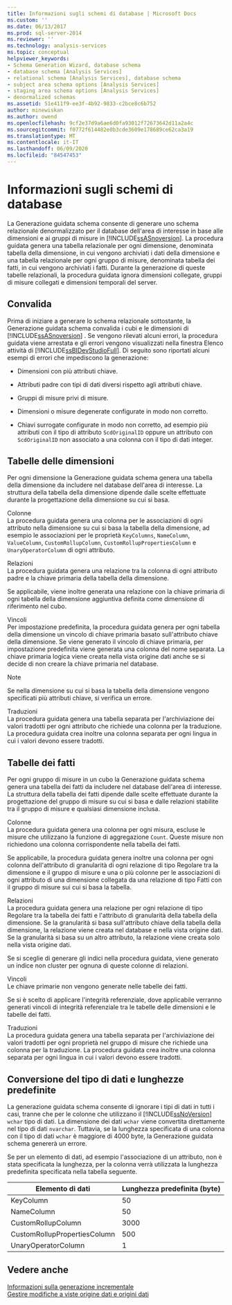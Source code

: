 ```yaml
---
title: Informazioni sugli schemi di database | Microsoft Docs
ms.custom: ''
ms.date: 06/13/2017
ms.prod: sql-server-2014
ms.reviewer: ''
ms.technology: analysis-services
ms.topic: conceptual
helpviewer_keywords:
- Schema Generation Wizard, database schema
- database schema [Analysis Services]
- relational schema [Analysis Services], database schema
- subject area schema options [Analysis Services]
- staging area schema options [Analysis Services]
- denormalized schemas
ms.assetid: 51e411f9-ee3f-4b92-9833-c2bce8c6b752
author: minewiskan
ms.author: owend
ms.openlocfilehash: 9cf2e37d9a6ae6d0fa93012f72673642d11a2a4c
ms.sourcegitcommit: f0772f614482e0b3cde3609e178689ce62ca3a19
ms.translationtype: MT
ms.contentlocale: it-IT
ms.lasthandoff: 06/09/2020
ms.locfileid: "84547453"
---
```

# <a name="understanding-the-database-schemas"></a>Informazioni sugli schemi di database
  La Generazione guidata schema consente di generare uno schema relazionale denormalizzato per il database dell'area di interesse in base alle dimensioni e ai gruppi di misure in [!INCLUDE[ssASnoversion](../../includes/ssasnoversion-md.md)]. La procedura guidata genera una tabella relazionale per ogni dimensione, denominata tabella della dimensione, in cui vengono archiviati i dati della dimensione e una tabella relazionale per ogni gruppo di misure, denominata tabella dei fatti, in cui vengono archiviati i fatti. Durante la generazione di queste tabelle relazionali, la procedura guidata ignora dimensioni collegate, gruppi di misure collegati e dimensioni temporali del server.  
  
## <a name="validation"></a>Convalida  
 Prima di iniziare a generare lo schema relazionale sottostante, la Generazione guidata schema convalida i cubi e le dimensioni di [!INCLUDE[ssASnoversion](../../includes/ssasnoversion-md.md)] . Se vengono rilevati alcuni errori, la procedura guidata viene arrestata e gli errori vengono visualizzati nella finestra Elenco attività di [!INCLUDE[ssBIDevStudioFull](../../includes/ssbidevstudiofull-md.md)]. Di seguito sono riportati alcuni esempi di errori che impediscono la generazione:  
  
-   Dimensioni con più attributi chiave.  
  
-   Attributi padre con tipi di dati diversi rispetto agli attributi chiave.  
  
-   Gruppi di misure privi di misure.  
  
-   Dimensioni o misure degenerate configurate in modo non corretto.  
  
-   Chiavi surrogate configurate in modo non corretto, ad esempio più attributi con il tipo di attributo `ScdOriginalID` oppure un attributo con `ScdOriginalID` non associato a una colonna con il tipo di dati integer.  
  
## <a name="dimension-tables"></a>Tabelle delle dimensioni  
 Per ogni dimensione la Generazione guidata schema genera una tabella della dimensione da includere nel database dell'area di interesse. La struttura della tabella della dimensione dipende dalle scelte effettuate durante la progettazione della dimensione su cui si basa.  
  
 Colonne  
 La procedura guidata genera una colonna per le associazioni di ogni attributo nella dimensione su cui si basa la tabella della dimensione, ad esempio le associazioni per le proprietà `KeyColumns`, `NameColumn`, `ValueColumn`, `CustomRollupColumn`, `CustomRollupPropertiesColumn` e `UnaryOperatorColumn` di ogni attributo.  
  
 Relazioni  
 La procedura guidata genera una relazione tra la colonna di ogni attributo padre e la chiave primaria della tabella della dimensione.  
  
 Se applicabile, viene inoltre generata una relazione con la chiave primaria di ogni tabella della dimensione aggiuntiva definita come dimensione di riferimento nel cubo.  
  
 Vincoli  
 Per impostazione predefinita, la procedura guidata genera per ogni tabella della dimensione un vincolo di chiave primaria basato sull'attributo chiave della dimensione. Se viene generato il vincolo di chiave primaria, per impostazione predefinita viene generata una colonna del nome separata. La chiave primaria logica viene creata nella vista origine dati anche se si decide di non creare la chiave primaria nel database.  
  
> [!NOTE]  
>  Se nella dimensione su cui si basa la tabella della dimensione vengono specificati più attributi chiave, si verifica un errore.  
  
 Traduzioni  
 La procedura guidata genera una tabella separata per l'archiviazione dei valori tradotti per ogni attributo che richiede una colonna per la traduzione. La procedura guidata crea inoltre una colonna separata per ogni lingua in cui i valori devono essere tradotti.  
  
## <a name="fact-tables"></a>Tabelle dei fatti  
 Per ogni gruppo di misure in un cubo la Generazione guidata schema genera una tabella dei fatti da includere nel database dell'area di interesse. La struttura della tabella dei fatti dipende dalle scelte effettuate durante la progettazione del gruppo di misure su cui si basa e dalle relazioni stabilite tra il gruppo di misure e qualsiasi dimensione inclusa.  
  
 Colonne  
 La procedura guidata genera una colonna per ogni misura, escluse le misure che utilizzano la funzione di aggregazione `Count`. Queste misure non richiedono una colonna corrispondente nella tabella dei fatti.  
  
 Se applicabile, la procedura guidata genera inoltre una colonna per ogni colonna dell'attributo di granularità di ogni relazione di tipo Regolare tra la dimensione e il gruppo di misure e una o più colonne per le associazioni di ogni attributo di una dimensione collegata da una relazione di tipo Fatti con il gruppo di misure sui cui si basa la tabella.  
  
 Relazioni  
 La procedura guidata genera una relazione per ogni relazione di tipo Regolare tra la tabella dei fatti e l'attributo di granularità della tabella della dimensione. Se la granularità si basa sull'attributo chiave della tabella della dimensione, la relazione viene creata nel database e nella vista origine dati. Se la granularità si basa su un altro attributo, la relazione viene creata solo nella vista origine dati.  
  
 Se si sceglie di generare gli indici nella procedura guidata, viene generato un indice non cluster per ognuna di queste colonne di relazioni.  
  
 Vincoli  
 Le chiave primarie non vengono generate nelle tabelle dei fatti.  
  
 Se si è scelto di applicare l'integrità referenziale, dove applicabile verranno generati vincoli di integrità referenziale tra le tabelle delle dimensioni e le tabelle dei fatti.  
  
 Traduzioni  
 La procedura guidata genera una tabella separata per l'archiviazione dei valori tradotti per ogni proprietà nel gruppo di misure che richiede una colonna per la traduzione. La procedura guidata crea inoltre una colonna separata per ogni lingua in cui i valori devono essere tradotti.  
  
## <a name="data-type-conversion-and-default-lengths"></a>Conversione del tipo di dati e lunghezze predefinite  
 La generazione guidata schema consente di ignorare i tipi di dati in tutti i casi, tranne che per le colonne che utilizzano il [!INCLUDE[ssNoVersion](../../includes/ssnoversion-md.md)] `wchar` tipo di dati. La dimensione dei dati `wchar` viene convertita direttamente nel tipo di dati `nvarchar`. Tuttavia, se la lunghezza specificata di una colonna con il tipo di dati `wchar` è maggiore di 4000 byte, la Generazione guidata schema genererà un errore.  
  
 Se per un elemento di dati, ad esempio l'associazione di un attributo, non è stata specificata la lunghezza, per la colonna verrà utilizzata la lunghezza predefinita specificata nella tabella seguente.  
  
|Elemento di dati|Lunghezza predefinita (byte)|  
|---------------|------------------------------|  
|KeyColumn|50|  
|NameColumn|50|  
|CustomRollupColumn|3000|  
|CustomRollupPropertiesColumn|500|  
|UnaryOperatorColumn|1|  
  
## <a name="see-also"></a>Vedere anche  
 [Informazioni sulla generazione incrementale](understanding-incremental-generation.md)   
 [Gestire modifiche a viste origine dati e origini dati](manage-changes-to-data-source-views-and-data-sources.md)  
  
  
